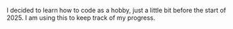 I decided to learn how to code as a hobby, just a little bit before the start of 2025.
I am using this to keep track of my progress.
